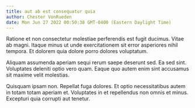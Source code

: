 ```yaml
---
title: aut ab est consequatur quia
author: Chester VonRueden
date: Mon Jun 27 2022 00:50:38 GMT-0400 (Eastern Daylight Time)
---
```

Ratione et non consectetur molestiae perferendis est fugit ducimus. Vitae ab magni. Itaque minus ut unde exercitationem sit error asperiores nihil tempora. Et dolorem quia dolore porro dolores voluptatum.

 Aliquam assumenda aperiam sequi rerum saepe deserunt sed. Ea sed sint. Voluptates deleniti optio vero quam. Eaque quo autem enim sint accusamus sit maxime velit molestias.

 Quisquam ipsam non. Repellat fuga dolores. Et optio necessitatibus autem in totam totam aperiam et. Voluptates in et repellendus non omnis et minus. Excepturi quia corrupti aut tenetur.